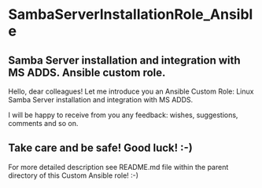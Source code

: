 # SambaServerInstallationRole_Ansible
Samba Server installation and integration with MS ADDS. Ansible custom role.
-
Hello, dear colleagues!
Let me introduce you an Ansible Custom Role: Linux Samba Server installation
and integration with MS ADDS.

I will be happy to receive from you any feedback: wishes, suggestions, comments 
and so on.

Take care and be safe! Good luck! :-)
-
For more detailed description see README.md file within the parent directory of
this Custom Ansible role! :-)
